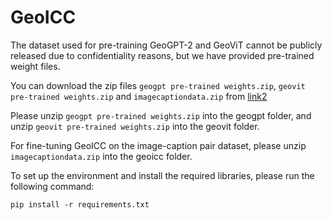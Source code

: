 # GeoICC
The dataset used for pre-training GeoGPT-2 and GeoViT cannot be publicly released due to confidentiality reasons, but we have provided pre-trained weight files. 

You can download the zip files `geogpt pre-trained weights.zip`, `geovit pre-trained weights.zip` and `imagecaptiondata.zip` from [link2](https://cdn-lfs-us-1.hf.co/repos/a2/90/a290ae801c20cc6255504f0e426d0d68fc94568435991cc5113b54f182d4c884/95b07bc584b83a676abfe9af46c2e97f81c06981310876c4eb3a0175156972c0?response-content-disposition=attachment%3B+filename*%3DUTF-8%27%27geovit%252520pre-trained%252520weights.zip%3B+filename%3D%22geovit%2520pre-trained%2520weights.zip%22%3B&response-content-type=application%2Fzip&Expires=1743602250&Policy=eyJTdGF0ZW1lbnQiOlt7IkNvbmRpdGlvbiI6eyJEYXRlTGVzc1RoYW4iOnsiQVdTOkVwb2NoVGltZSI6MTc0MzYwMjI1MH19LCJSZXNvdXJjZSI6Imh0dHBzOi8vY2RuLWxmcy11cy0xLmhmLmNvL3JlcG9zL2EyLzkwL2EyOTBhZTgwMWMyMGNjNjI1NTUwNGYwZTQyNmQwZDY4ZmM5NDU2ODQzNTk5MWNjNTExM2I1NGYxODJkNGM4ODQvOTViMDdiYzU4NGI4M2E2NzZhYmZlOWFmNDZjMmU5N2Y4MWMwNjk4MTMxMDg3NmM0ZWIzYTAxNzUxNTY5NzJjMD9yZXNwb25zZS1jb250ZW50LWRpc3Bvc2l0aW9uPSomcmVzcG9uc2UtY29udGVudC10eXBlPSoifV19&Signature=uQ%7ENqQzmIeVbDV8qPSvh5wQC1feIXJHLHusqKCn4Z-53%7EQddZeARRPZawsv4flKNCJ8Cw8MUpk%7EGDyzLPuA4qlyodfYQKhWo62rD9I2LkhmS9Z7ETl--OJWT5bmY-KfrktXGQ%7EtiZZtXemMncG6MoTt7XII%7EzxLcdLpTuCwFlB1jZGcYfXEnVWraWjCyeJeiMFaY-dmQyi8VC0LGUlprLeuQ7Qvo8w42qcpy%7Ei-0Usi6BRTS44bZQpqXuocxhuuX6fySSH-1Dyl9%7EVVNy9Nqvx6RFHIVZfuevOPhtMUm4cn3NnU0nAXLwoGC%7EAWswLGUUoy0YZ9jMlyGCA7LRFw4bA__&Key-Pair-Id=K24J24Z295AEI9)

Please unzip `geogpt pre-trained weights.zip` into the geogpt folder, and unzip `geovit pre-trained weights.zip` into the geovit folder.

For fine-tuning GeoICC on the image-caption pair dataset, please unzip `imagecaptiondata.zip` into the geoicc folder.

To set up the environment and install the required libraries, please run the following command:
```
pip install -r requirements.txt
```
